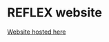 REFLEX website
=========================

[Website hosted here](https://tennisparty.github.io/reflexcamera/)
